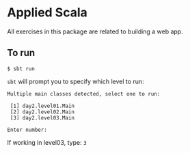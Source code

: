 # Applied Scala

All exercises in this package are related to building a web app.

## To run

```
$ sbt run
```

`sbt` will prompt you to specify which level to run:

```
Multiple main classes detected, select one to run:

 [1] day2.level01.Main
 [2] day2.level02.Main
 [3] day2.level03.Main

Enter number:
```

If working in level03, type: `3`